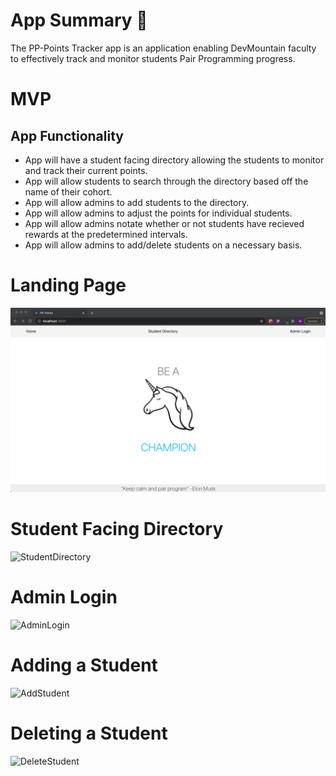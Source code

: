 <strong><h1>App Summary :unicorn:</h1></strong>
The PP-Points Tracker app is an application enabling DevMountain faculty to effectively track and monitor students Pair Programming progress. 

<strong><h1>MVP</h1></strong>

<h2>App Functionality</h2>
<ul>
<li>App will have a student facing directory allowing the students to monitor and track their current points.</li>
<li>App will allow students to search through the directory based off the name of their cohort.</li>
<li>App will allow admins to add students to the directory.</li>
<li>App will allow admins to adjust the points for individual students.</li>
<li>App will allow admins notate whether or not students have recieved rewards at the predetermined intervals.</li>
<li>App will allow admins to add/delete students on a necessary basis.</li>
</ul>

<strong><h1>Landing Page</h1></strong>
![landing](./src/assets/landing.png)

<strong><h1>Student Facing Directory</h1></strong>
![StudentDirectory](./src/assets/StudentDirectory.gif)

<strong><h1>Admin Login</h1></strong>
![AdminLogin](./src/assets/AdminLogin.gif)

<strong><h1>Adding a Student</h1></strong>
![AddStudent](./src/assets/AddStudent.gif)

<strong><h1>Deleting a Student</h1></strong>
![DeleteStudent](./src/assets/DeleteStudent.gif)
